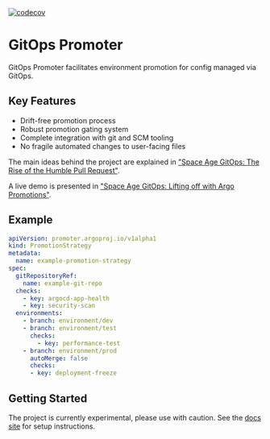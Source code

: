 [![codecov](https://codecov.io/gh/argoproj-labs/gitops-promoter/graph/badge.svg?token=Nbye3NDioO)](https://codecov.io/gh/argoproj-labs/gitops-promoter)

# GitOps Promoter

GitOps Promoter facilitates environment promotion for config managed via GitOps.

## Key Features

* Drift-free promotion process
* Robust promotion gating system
* Complete integration with git and SCM tooling
* No fragile automated changes to user-facing files

The main ideas behind the project are explained in ["Space Age GitOps: The Rise of the Humble Pull Request"](https://www.youtube.com/watch?v=p5EPKY3vM-E).

A live demo is presented in ["Space Age GitOps: Lifting off with Argo Promotions"](https://www.youtube.com/watch?v=2JmLCqM1nTM).

## Example

```yaml
apiVersion: promoter.argoproj.io/v1alpha1
kind: PromotionStrategy
metadata:
  name: example-promotion-strategy
spec:
  gitRepositoryRef:
    name: example-git-repo
  checks:
    - key: argocd-app-health
    - key: security-scan
  environments:
    - branch: environment/dev
    - branch: environment/test
      checks:
        - key: performance-test
    - branch: environment/prod
      autoMerge: false
      checks:
      - key: deployment-freeze
```

## Getting Started

The project is currently experimental, please use with caution. See the 
[docs site](https://argo-gitops-promoter.readthedocs.io/en/latest/getting-started/) for setup instructions.
